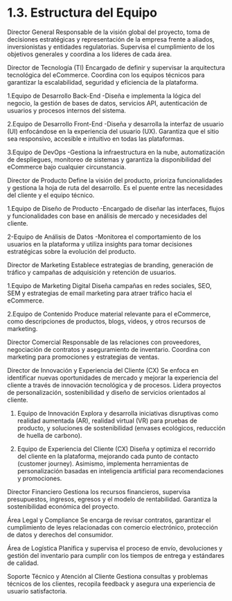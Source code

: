 # 1.3. Estructura del Equipo

Director General
Responsable de la visión global del proyecto, toma de decisiones estratégicas y representación de la empresa frente a aliados, inversionistas y entidades regulatorias. Supervisa el cumplimiento de los objetivos generales y coordina a los líderes de cada área.

Director de Tecnología (TI)
Encargado de definir y supervisar la arquitectura tecnológica del eCommerce. Coordina con los equipos técnicos para garantizar la escalabilidad, seguridad y eficiencia de la plataforma.

1.Equipo de Desarrollo Back-End
-Diseña e implementa la lógica del negocio, la gestión de bases de datos, servicios API, autenticación de usuarios y procesos internos del sistema.

2.Equipo de Desarrollo Front-End
-Diseña y desarrolla la interfaz de usuario (UI) enfocándose en la experiencia del usuario (UX). Garantiza que el sitio sea responsivo, accesible e intuitivo en todas las plataformas.

3.Equipo de DevOps
-Gestiona la infraestructura en la nube, automatización de despliegues, monitoreo de sistemas y garantiza la disponibilidad del eCommerce bajo cualquier circunstancia.

Director de Producto
Define la visión del producto, prioriza funcionalidades y gestiona la hoja de ruta del desarrollo. Es el puente entre las necesidades del cliente y el equipo técnico.

1.Equipo de Diseño de Producto
-Encargado de diseñar las interfaces, flujos y funcionalidades con base en análisis de mercado y necesidades del cliente.

2-Equipo de Análisis de Datos
-Monitorea el comportamiento de los usuarios en la plataforma y utiliza insights para tomar decisiones estratégicas sobre la evolución del producto.

Director de Marketing
Establece estrategias de branding, generación de tráfico y campañas de adquisición y retención de usuarios.

1.Equipo de Marketing Digital
Diseña campañas en redes sociales, SEO, SEM y estrategias de email marketing para atraer tráfico hacia el eCommerce.

2.Equipo de Contenido
Produce material relevante para el eCommerce, como descripciones de productos, blogs, videos, y otros recursos de marketing.

Director Comercial
Responsable de las relaciones con proveedores, negociación de contratos y aseguramiento de inventario. Coordina con marketing para promociones y estrategias de ventas.

Director de Innovación y Experiencia del Cliente (CX)
Se enfoca en identificar nuevas oportunidades de mercado y mejorar la experiencia del cliente a través de innovación tecnológica y de procesos. Lidera proyectos de personalización, sostenibilidad y diseño de servicios orientados al cliente.

1. Equipo de Innovación
Explora y desarrolla iniciativas disruptivas como realidad aumentada (AR), realidad virtual (VR) para pruebas de producto, y soluciones de sostenibilidad (envases ecológicos, reducción de huella de carbono).

2. Equipo de Experiencia del Cliente (CX)
Diseña y optimiza el recorrido del cliente en la plataforma, mejorando cada punto de contacto (customer journey). Asimismo, implementa herramientas de personalización basadas en inteligencia artificial para recomendaciones y promociones.

Director Financiero
Gestiona los recursos financieros, supervisa presupuestos, ingresos, egresos y el modelo de rentabilidad. Garantiza la sostenibilidad económica del proyecto.

Área Legal y Compliance
Se encarga de revisar contratos, garantizar el cumplimiento de leyes relacionadas con comercio electrónico, protección de datos y derechos del consumidor.

Área de Logística
Planifica y supervisa el proceso de envío, devoluciones y gestión del inventario para cumplir con los tiempos de entrega y estándares de calidad.

Soporte Técnico y Atención al Cliente
Gestiona consultas y problemas técnicos de los clientes, recopila feedback y asegura una experiencia de usuario satisfactoria.